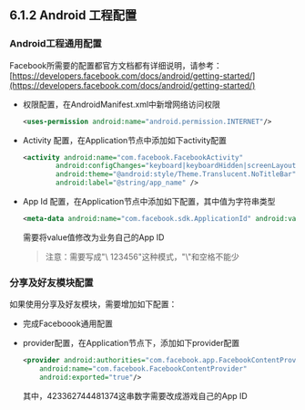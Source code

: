## 6.1.2 Android 工程配置

### Android工程通用配置

Facebook所需要的配置都官方文档都有详细说明，请参考：[https://developers.facebook.com/docs/android/getting-started/](https://developers.facebook.com/docs/android/getting-started/)

* 权限配置，在AndroidManifest.xml中新增网络访问权限

  ```xml
  <uses-permission android:name="android.permission.INTERNET"/>
  ```

* Activity 配置，在Application节点中添加如下activity配置

  ```xml
  <activity android:name="com.facebook.FacebookActivity"
          android:configChanges="keyboard|keyboardHidden|screenLayout|screenSize|orientation"
          android:theme="@android:style/Theme.Translucent.NoTitleBar"
          android:label="@string/app_name" />
  ```

* App Id 配置，在Application节点中添加如下配置，其中值为字符串类型

  ```xml
  <meta-data android:name="com.facebook.sdk.ApplicationId" android:value="\ 123456"/>
  ```

  需要将value值修改为业务自己的App ID
  
  > 注意：需要写成"\\ 123456"这种模式，"\\"和空格不能少

### 分享及好友模块配置

如果使用分享及好友模块，需要增加如下配置：

* 完成Faceboook通用配置
  
* provider配置，在Application节点下，添加如下provider配置

  ```xml
  <provider android:authorities="com.facebook.app.FacebookContentProvider423362744481374" 
      android:name="com.facebook.FacebookContentProvider" 
      android:exported="true"/>
  ```
  
  其中，423362744481374这串数字需要改成游戏自己的App ID